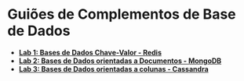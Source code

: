 # Guiões de Complementos de Base de Dados

-   [**Lab 1: Bases de Dados Chave-Valor - Redis**](./lab01) 
-   [**Lab 2: Bases de Dados orientadas a Documentos - MongoDB**](./lab02) 
-   [**Lab 3: Bases de Dados orientadas a colunas - Cassandra**](./lab03) 